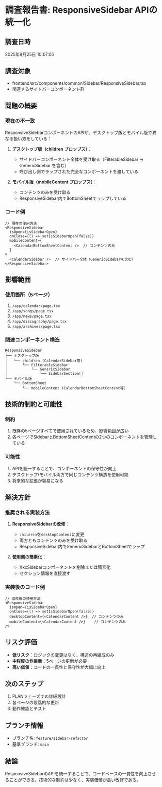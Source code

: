 # 調査報告書: ResponsiveSidebar APIの統一化

## 調査日時
2025年9月25日 10:07:05

## 調査対象
- frontend/src/components/common/Sidebar/ResponsiveSidebar.tsx
- 関連するサイドバーコンポーネント群

## 問題の概要

### 現在の不一致
ResponsiveSidebarコンポーネントのAPIが、デスクトップ版とモバイル版で異なる扱い方をしている：

1. **デスクトップ版（children プロップス）**：
   - サイドバーコンポーネント全体を受け取る（FilterableSidebar → GenericSidebar を含む）
   - 呼び出し側でラップされた完全なコンポーネントを渡している

2. **モバイル版（mobileContent プロップス）**：
   - コンテンツのみを受け取る
   - ResponsiveSidebar内でBottomSheetでラップしている

### コード例
```tsx
// 現在の使用方法
<ResponsiveSidebar
  isOpen={isSidebarOpen}
  onClose={() => setIsSidebarOpen(false)}
  mobileContent={
    <CalendarBottomSheetContent />  // コンテンツのみ
  }
>
  <CalendarSidebar />  // サイドバー全体（GenericSidebarを含む）
</ResponsiveSidebar>
```

## 影響範囲

### 使用箇所（5ページ）
1. `/app/calendar/page.tsx`
2. `/app/songs/page.tsx`
3. `/app/news/page.tsx`
4. `/app/discography/page.tsx`
5. `/app/archives/page.tsx`

### 関連コンポーネント構造
```
ResponsiveSidebar
├── デスクトップ版
│   └── children (CalendarSidebar等)
│       └── FilterableSidebar
│           └── GenericSidebar
│               └── SidebarSection[]
└── モバイル版
    └── BottomSheet
        └── mobileContent (CalendarBottomSheetContent等)
```

## 技術的制約と可能性

### 制約
1. 既存の5ページすべてで使用されているため、影響範囲が広い
2. 各ページでSidebarとBottomSheetContentの2つのコンポーネントを管理している

### 可能性
1. APIを統一することで、コンポーネントの保守性が向上
2. デスクトップ/モバイル両方で同じコンテンツ構造を使用可能
3. 将来的な拡張が容易になる

## 解決方針

### 推奨される実装方法
1. **ResponsiveSidebarの改修**：
   - `children`を`desktopContent`に変更
   - 両方ともコンテンツのみを受け取る
   - ResponsiveSidebar内でGenericSidebarとBottomSheetでラップ

2. **使用側の簡素化**：
   - XxxSidebarコンポーネントを削除または簡素化
   - セクション情報を直接渡す

### 実装後のコード例
```tsx
// 改修後の使用方法
<ResponsiveSidebar
  isOpen={isSidebarOpen}
  onClose={() => setIsSidebarOpen(false)}
  desktopContent={<CalendarContent />}  // コンテンツのみ
  mobileContent={<CalendarContent />}    // コンテンツのみ
/>
```

## リスク評価
- **低リスク**：ロジックの変更はなく、構造の再編成のみ
- **中程度の作業量**：5ページの更新が必要
- **高い価値**：コードの一貫性と保守性が大幅に向上

## 次のステップ
1. PLANフェーズでの詳細設計
2. 各ページの段階的な更新
3. 動作確認とテスト

## ブランチ情報
- ブランチ名: `feature/sidebar-refactor`
- 基準ブランチ: `main`

## 結論
ResponsiveSidebarのAPIを統一することで、コードベースの一貫性を向上させることができる。技術的な制約は少なく、実装価値が高い改修である。